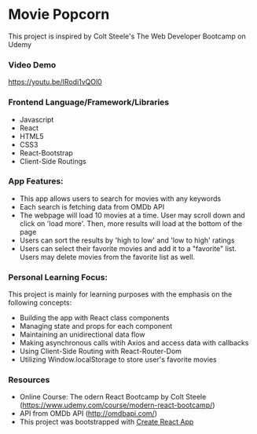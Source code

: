 # Movie Popcorn
This project is inspired by Colt Steele's The Web Developer Bootcamp on Udemy

### Video Demo
https://youtu.be/IRodi1vQOl0

### Frontend Language/Framework/Libraries
* Javascript
* React
* HTML5
* CSS3
* React-Bootstrap
* Client-Side Routings

### App Features:
* This app allows users to search for movies with any keywords
* Each search is fetching data from OMDb API
* The webpage will load 10 movies at a time. User may scroll down and click on 'load more'. Then, more results will load at the bottom of the page
*  Users can sort the results by 'high to low' and 'low to high' ratings
* Users can select their favorite movies and add it to a "favorite" list. Users may delete movies from the favorite list as well.

### Personal Learning Focus:
This project is mainly for learning purposes with the emphasis on the following concepts:
* Building the app with React class components
* Managing state and props for each component
* Maintaining an unidirectional data flow
* Making asynchronous calls witih Axios and access data with callbacks
* Using Client-Side Routing with React-Router-Dom
* Utilizing Window.localStorage to store user's favorite movies

### Resources
* Online Course: The odern React Bootcamp by Colt Steele (https://www.udemy.com/course/modern-react-bootcamp/)
* API from OMDb API (http://omdbapi.com/)
* This project was bootstrapped with [Create React App](https://github.com/facebook/create-react-app)


